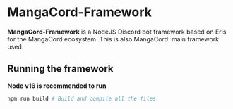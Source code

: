 # MangaCord-Framework

**MangaCord-Framework** is a NodeJS Discord bot framework based on Eris for the MangaCord ecosystem. This is also MangaCord' main framework used.

## Running the framework

**Node v16 is recommended to run**

```bash
npm run build # Build and compile all the files
```